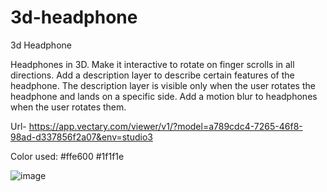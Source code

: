 # 3d-headphone
3d Headphone

Headphones in 3D. Make it interactive to rotate on finger scrolls in all
directions. Add a description layer to describe certain features of the headphone.
The description layer is visible only when the user rotates the headphone and lands on a specific side.
Add a motion blur to headphones when the user rotates them.

Url- https://app.vectary.com/viewer/v1/?model=a789cdc4-7265-46f8-98ad-d337856f2a07&env=studio3


Color used: 
#ffe600
#1f1f1e

![image](https://user-images.githubusercontent.com/75271300/157594068-0a90ea63-d808-464b-b453-82410253aa36.png)

